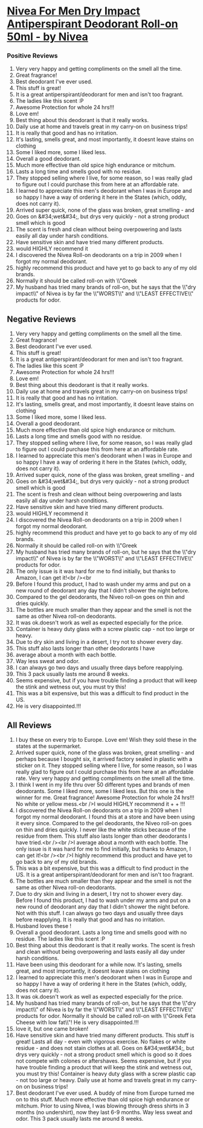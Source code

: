 # [Nivea For Men Dry Impact Antiperspirant Deodorant Roll-on 50ml - by Nivea](https://products.checkmycream.com/products/Nivea-For-Men-Dry-Impact-Antiperspirant-Deodorant-Roll-on-50ml-by-Nivea.html)

### Positive Reviews

<ol>
      <li>Very very happy and getting compliments on the smell all the time.</li>
      <li>Great fragrance!</li>
      <li>Best deodorant I&#x27;ve ever used.</li>
      <li>This stuff is great!  </li>
      <li>It is a great antiperspirant/deodorant for men and isn&#x27;t too fragrant.</li>
      <li>The ladies like this scent :P</li>
      <li>Awesome Protection for whole 24 hrs!!!</li>
      <li>Love em!  </li>
      <li>Best thing about this deodorant is that it really works.</li>
      <li>Daily use at home and travels great in my carry-on on business trips!</li>
      <li>It is really that good and has no irritation.</li>
      <li>It&#x27;s lasting, smells great, and most importantly, it doesnt leave stains on clothing</li>
      <li>Some I liked more, some I liked less.</li>
      <li>Overall a good deodorant.</li>
      <li>Much more effective than old spice high endurance or mitchum.</li>
      <li>Lasts a long time and smells good with no residue.</li>
      <li>They stopped selling where I live, for some reason, so I was really glad to figure out I could purchase this from here at an affordable rate.</li>
      <li>I learned to appreciate this men&#x27;s deodorant when I was in Europe and so happy I have a way of ordering it here in the States (which, oddly, does not carry it).</li>
      <li>Arrived super quick, none of the glass was broken, great smelling - and</li>
      <li>Goes on &amp;#34;wet&amp;#34;, but drys very quickly - not a strong product smell which is good</li>
      <li>The scent is fresh and clean without being overpowering and lasts easily all day under harsh conditions.</li>
      <li>Have sensitive skin and have tried many different products.  </li>
      <li>would HIGHLY recommend it</li>
      <li>I discovered the Nivea Roll-on deodorants on a trip in 2009 when I forgot my normal deodorant.</li>
      <li>highly recommend this product and have yet to go back to any of my old brands.</li>
      <li>Normally it should be called roll-on with \\&quot;Greek</li>
      <li>My husband has tried many brands of roll-on, but he says that the \\&quot;dry impact\\&quot; of Nivea is by far the \\&quot;WORST\\&quot; and \\&quot;LEAST EFFECTIVE\\&quot; products for odor.</li>
</ol>


<h2>Negative Reviews</h2>
<ol>
<li> Very very happy and getting compliments on the smell all the time.</li>
<li> Great fragrance!</li>
<li> Best deodorant I&#x27;ve ever used.</li>
<li> This stuff is great!  </li>
<li> It is a great antiperspirant/deodorant for men and isn&#x27;t too fragrant.</li>
<li> The ladies like this scent :P</li>
<li> Awesome Protection for whole 24 hrs!!!</li>
<li> Love em!  </li>
<li> Best thing about this deodorant is that it really works.</li>
<li> Daily use at home and travels great in my carry-on on business trips!</li>
<li> It is really that good and has no irritation.</li>
<li> It&#x27;s lasting, smells great, and most importantly, it doesnt leave stains on clothing</li>
<li> Some I liked more, some I liked less.</li>
<li> Overall a good deodorant.</li>
<li> Much more effective than old spice high endurance or mitchum.</li>
<li> Lasts a long time and smells good with no residue.</li>
<li> They stopped selling where I live, for some reason, so I was really glad to figure out I could purchase this from here at an affordable rate.</li>
<li> I learned to appreciate this men&#x27;s deodorant when I was in Europe and so happy I have a way of ordering it here in the States (which, oddly, does not carry it).</li>
<li> Arrived super quick, none of the glass was broken, great smelling - and</li>
<li> Goes on &amp;#34;wet&amp;#34;, but drys very quickly - not a strong product smell which is good</li>
<li> The scent is fresh and clean without being overpowering and lasts easily all day under harsh conditions.</li>
<li> Have sensitive skin and have tried many different products.  </li>
<li> would HIGHLY recommend it</li>
<li> I discovered the Nivea Roll-on deodorants on a trip in 2009 when I forgot my normal deodorant.</li>
<li> highly recommend this product and have yet to go back to any of my old brands.</li>
<li> Normally it should be called roll-on with \\&quot;Greek</li>
<li> My husband has tried many brands of roll-on, but he says that the \\&quot;dry impact\\&quot; of Nivea is by far the \\&quot;WORST\\&quot; and \\&quot;LEAST EFFECTIVE\\&quot; products for odor.</li>
<li> The only issue is it was hard for me to find initially, but thanks to Amazon, I can get it!&lt;br /&gt;&lt;br</li>
<li> Before I found this product, I had to wash under my arms and put on a new round of deodorant any day that I didn&#x27;t shower the night before.  </li>
<li> Compared to the gel deodorants, the Niveo roll-on goes on thin and dries quickly.</li>
<li> The bottles are much smaller than they appear and the smell is not the same as other Nivea roll-on deodorants.</li>
<li> It was ok.doesn&#x27;t work as well as expected especially for the price.</li>
<li> Container is heavy duty glass with a screw plastic cap - not too large or heavy.  </li>
<li> Due to dry skin and living in a desert, I try not to shower every day.</li>
<li> This stuff also lasts longer than other deodorants I have</li>
<li> average about a month with each bottle.</li>
<li> Way less sweat and odor.</li>
<li> I can always go two days and usually three days before reapplying.</li>
<li> This 3 pack usually lasts me around 8 weeks.</li>
<li> Seems expensive, but if you have trouble finding a product that will keep the stink and wetness out, you must try this!  </li>
<li> This was a bit expensive, but this was a difficult to find product in the US.  </li>
<li> He is very disappointed.!!!</li>
</ol>

<h2>All Reviews</h2>

<ol>
    <li> I buy these on every trip to Europe.  Love em!  Wish they sold these in the states at the supermarket.</li>
    <li> Arrived super quick, none of the glass was broken, great smelling - and perhaps because I bought six, it arrived factory sealed in plastic with a sticker on it. They stopped selling where I live, for some reason, so I was really glad to figure out I could purchase this from here at an affordable rate. Very very happy and getting compliments on the smell all the time.</li>
    <li> I think I went in my life thru over 50 different types and brands of men deodorants. Some I liked more, some I liked less. But this one is the winner for me. Great fragrance! Awesome Protection for whole 24 hrs!!! No white or yellow mess.&lt;br /&gt;I would HIGHLY recommend it + + !!!</li>
    <li> I discovered the Nivea Roll-on deodorants on a trip in 2009 when I forgot my normal deodorant. I found this at a store and have been using it every since. Compared to the gel deodorants, the Niveo roll-on goes on thin and dries quickly. I never like the white sticks because of the residue from them. This stuff also lasts longer than other deodorants I have tried.&lt;br /&gt;&lt;br /&gt;I average about a month with each bottle. The only issue is it was hard for me to find initially, but thanks to Amazon, I can get it!&lt;br /&gt;&lt;br /&gt;I highly recommend this product and have yet to go back to any of my old brands.</li>
    <li> This was a bit expensive, but this was a difficult to find product in the US.  It is a great antiperspirant/deodorant for men and isn&#x27;t too fragrant.</li>
    <li> The bottles are much smaller than they appear and the smell is not the same as other Nivea roll-on deodorants.</li>
    <li> Due to dry skin and living in a desert, I try not to shower every day. Before I found this product, I had to wash under my arms and put on a new round of deodorant any day that I didn&#x27;t shower the night before.  Not with this stuff. I can always go two days and usually three days before reapplying. It is really that good and has no irritation.</li>
    <li> Husband loves these !</li>
    <li> Overall a good deodorant. Lasts a long time and smells good with no residue. The ladies like this scent :P</li>
    <li> Best thing about this deodorant is that it really works. The scent is fresh and clean without being overpowering and lasts easily all day under harsh conditions.</li>
    <li> Have been using this deodorant for a while now. It&#x27;s lasting, smells great, and most importantly, it doesnt leave stains on clothing</li>
    <li> I learned to appreciate this men&#x27;s deodorant when I was in Europe and so happy I have a way of ordering it here in the States (which, oddly, does not carry it).</li>
    <li> It was ok.doesn&#x27;t work as well as expected especially for the price.</li>
    <li> My husband has tried many brands of roll-on, but he says that the \\&quot;dry impact\\&quot; of Nivea is by far the \\&quot;WORST\\&quot; and \\&quot;LEAST EFFECTIVE\\&quot; products for odor. Normally it should be called roll-on with \\&quot;Greek Feta Cheese with low fat\\&quot;! He is very disappointed.!!!</li>
    <li> love it, but one came broken!</li>
    <li> Have sensitive skin and have tried many different products.  This stuff is great!  Lasts all day - even with vigorous exercise.  No flakes or white residue - and does not stain clothes at all.  Goes on &amp;#34;wet&amp;#34;, but drys very quickly - not a strong product smell which is good so it does not compete with colones or aftershaves.  Seems expensive, but if you have trouble finding a product that will keep the stink and wetness out, you must try this!  Container is heavy duty glass with a screw plastic cap - not too large or heavy.  Daily use at home and travels great in my carry-on on business trips!</li>
    <li> Best deodorant I&#x27;ve ever used. A buddy of mine from Europe turned me on to this stuff. Much more effective than old spice high endurance or mitchum. Prior to using Nivea, I was blowing through dress shirts in 3 months (no undershirt), now they last 6-9 months. Way less sweat and odor. This 3 pack usually lasts me around 8 weeks.</li>
</ol>




